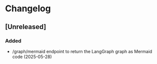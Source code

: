 # Changelog

## [Unreleased]

### Added

- /graph/mermaid endpoint to return the LangGraph graph as Mermaid code (2025-05-28)
